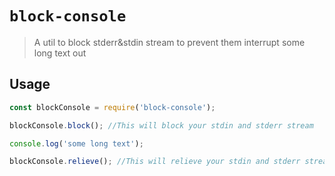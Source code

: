 # `block-console`

> A util to block stderr&stdin stream to prevent them interrupt some long text out

## Usage

``` javascript
const blockConsole = require('block-console');

blockConsole.block(); //This will block your stdin and stderr stream

console.log('some long text');

blockConsole.relieve(); //This will relieve your stdin and stderr stream for other usage
```
